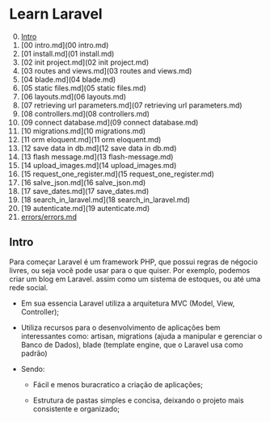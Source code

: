 # Learn Laravel

0. [Intro](#intro)
1. [00 intro.md](00 intro.md)
2. [01 install.md](01 install.md)
3. [02 init project.md](02 init project.md)
4. [03 routes and views.md](03 routes and views.md)
5. [04 blade.md](04 blade.md)
6. [05 static files.md](05 static files.md)
7. [06 layouts.md](06 layouts.md)
8. [07 retrieving url parameters.md](07 retrieving url parameters.md)
9. [08 controllers.md](08 controllers.md)
10. [09 connect database.md](09 connect database.md)
11. [10 migrations.md](10 migrations.md)
12. [11 orm eloquent.md](11 orm eloquent.md)
13. [12 save data in db.md](12 save data in db.md)
14. [13 flash message.md](13 flash-message.md)
15. [14 upload_images.md](14 upload_images.md)
16. [15 request_one_register.md](15 request_one_register.md)
17. [16 salve_json.md](16 salve_json.md)
18. [17 save_dates.md](17 save_dates.md)
19. [18 search_in_laravel.md](18 search_in_laravel.md)
20. [19 autenticate.md](19 autenticate.md)
21. [errors/errors.md](errors/errors.md)

## Intro

Para começar Laravel é um framework PHP, que possui regras de négocio livres, ou seja você pode usar para o que quiser. Por exemplo, podemos criar um blog em Laravel. assim como um sistema de estoques, ou até uma rede social.

- Em sua essencia Laravel utiliza a arquitetura MVC (Model, View, Controller);

- Utiliza recursos para o desenvolvimento de aplicações bem interessantes como: artisan, migrations (ajuda a manipular e gerenciar o Banco de Dados), blade (template engine, que o Laravel usa como padrão)

- Sendo:
  
  + Fácil e menos buracratico a criação de aplicações;

  + Estrutura de pastas simples e concisa, deixando o projeto mais consistente e organizado;
